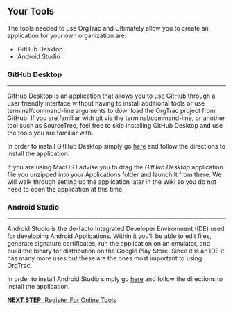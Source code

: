 ## Your Tools

The tools needed to use OrgTrac and Ultimately allow you to create an application for your own organization are:
* GitHub Desktop
* Android Studio


### GitHub Desktop
***
GitHub Desktop is an application that allows you to use GitHub through a user friendly interface without having to install additional tools or use terminal/command-line arguments to download the OrgTrac project from GitHub. If you are familiar with git via the terminal/command-line, or another tool such as SourceTree, feel free to skip installing GitHub Desktop and use the tools you are familiar with.

In order to install GitHub Desktop simply go [here](https://help.github.com/desktop/guides/getting-started-with-github-desktop/installing-github-desktop/) and follow the directions to install the application.

If you are using MacOS I advise you to drag the _GitHub Desktop_ application file you unzipped into your Applications folder and launch it from there. We will walk through setting up the application later in the Wiki so you do not need to open the application at this time.

### Android Studio
***
Android Studio is the de-facto Integrated Developer Environment (IDE) used for developing Android Applications. Within it you'll be able to edit files, generate signature certificates, run the application on an emulator, and build the binary for distribution on the Google Play Store. Since it is an IDE it has many more uses but these are the ones most important to using OrgTrac.

In order to install Android Studio simply go [here](https://developer.android.com/studio/install) and follow the directions to install the application.

[**NEXT STEP:** Register For Online Tools](https://github.com/rojoiii/a-app-orgtrac/wiki/Register-For-Online-Tools)
